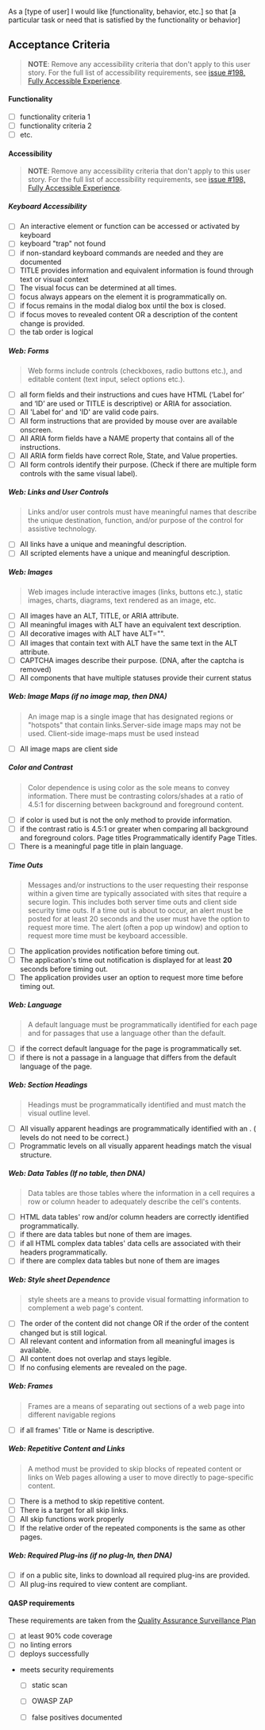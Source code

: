 As a [type of user] I would like [functionality, behavior, etc.] so that [a particular task or need that is satisfied by the functionality or behavior]

## Acceptance Criteria

> **NOTE**: Remove any accessibility criteria that don't apply to this user story.  For the full list of accessibility requirements, see [issue #198, Fully Accessible Experience](#198).

#### Functionality

- [ ] functionality criteria 1
- [ ] functionality criteria 2
- [ ] etc.

#### Accessibility

> **NOTE**: Remove any accessibility criteria that don't apply to this user story.  For the full list of accessibility requirements, see [issue #198, Fully Accessible Experience](#198).

##### Keyboard Accessibility

- [ ] An interactive element or function can be accessed or activated by keyboard
- [ ] keyboard "trap" not found
- [ ] if non-standard keyboard commands are needed and they are documented
- [ ] TITLE provides information and equivalent information is found through text or visual context
- [ ] The visual focus can be determined at all times.
- [ ] focus always appears on the element it is programmatically on.
- [ ] if focus remains in the modal dialog box until the box is closed.
- [ ] if focus moves to revealed content OR a description of the content change is provided.
- [ ] the tab order is logical

##### Web: Forms

> Web forms include controls (checkboxes, radio buttons etc.), and editable content (text input, select options etc.).

- [ ] all form fields and their instructions and cues have HTML (‘Label for’ and ‘ID’ are used or TITLE is descriptive) or ARIA for association.
- [ ] All 'Label for' and 'ID' are valid code pairs.
- [ ] All form instructions that are provided by mouse over are available onscreen.
- [ ] All ARIA form fields have a NAME property that contains all of the instructions.
- [ ] All ARIA form fields have correct Role, State, and Value properties.
- [ ] All form controls identify their purpose. (Check if there are multiple form controls with the same visual label).

##### Web: Links and User Controls

> Links and/or user controls must have meaningful names that describe the unique destination, function, and/or purpose of the control for assistive technology.

- [ ] All links have a unique and meaningful description.
- [ ] All scripted elements have a unique and meaningful description.

##### Web: Images

> Web images include interactive images (links, buttons etc.), static images, charts, diagrams, text rendered as an image, etc.

- [ ] All images have an ALT, TITLE, or ARIA attribute.
- [ ] All meaningful images with ALT have an equivalent text description.
- [ ] All decorative images with ALT have ALT="".
- [ ] All images that contain text with ALT have the same text in the ALT attribute.
- [ ] CAPTCHA images describe their purpose. (DNA, after the captcha is removed)
- [ ] All components that have multiple statuses provide their current status

##### Web: Image Maps (if no image map, then DNA)

> An image map is a single image that has designated regions or "hotspots" that contain links.Server-side image maps may not be used. Client-side image-maps must be used instead

- [ ] All image maps are client side

##### Color and Contrast

> Color dependence is using color as the sole means to convey information. There must be contrasting colors/shades at a ratio of 4.5:1 for discerning between background and foreground content.

- [ ] if color is used but is not the only method to provide information.
- [ ] if the contrast ratio is 4.5:1 or greater when comparing all background and foreground colors.
Page titles Programmatically identify Page Titles.
- [ ] There is a meaningful page title in plain language.

##### Time Outs

> Messages and/or instructions to the user requesting their response within a given time are typically associated with sites that require a secure login. This includes both server time outs and client side security time outs. If a time out is about to occur, an alert must be posted for at least 20 seconds and the user must have the option to request more time. The alert (often a pop up window) and option to request more time must be keyboard accessible.

- [ ] The application provides notification before timing out.
- [ ] The application's time out notification is displayed for at least **20** seconds before timing out.
- [ ] The application provides user an option to request more time before timing out.

##### Web: Language

> A default language must be programmatically identified for each page and for passages that use a language other than the default.

- [ ] if the correct default language for the page is programmatically set.
- [ ] if there is not a passage in a language that differs from the default language of the page.

##### Web: Section Headings

> Headings must be programmatically identified and must match the visual outline level.

- [ ] All visually apparent headings are programmatically identified with an <H>. (<H> levels do not need to be correct.)
- [ ] Programmatic <H> levels on all visually apparent headings match the visual structure.

##### Web: Data Tables (If no table, then DNA)

> Data tables are those tables where the information in a cell requires a row or column header to adequately describe the cell's contents.

- [ ] HTML data tables' row and/or column headers are correctly identified programmatically.
- [ ] if there are data tables but none of them are images.
- [ ] if all HTML complex data tables' data cells are associated with their headers programmatically.
- [ ] if there are complex data tables but none of them are images

##### Web: Style sheet Dependence

> style sheets are a means to provide visual formatting information to complement a web page's content.

- [ ] The order of the content did not change OR if the order of the content changed but is still logical.
- [ ] All relevant content and information from all meaningful images is available.
- [ ] All content does not overlap and stays legible.
- [ ] If no confusing elements are revealed on the page.

##### Web: Frames

> Frames are a means of separating out sections of a web page into different navigable regions

- [ ] if all frames' Title or Name is descriptive.

##### Web: Repetitive Content and Links

> A method must be provided to skip blocks of repeated content or links on Web pages allowing a user to move directly to page-specific content.

- [ ] There is a method to skip repetitive content.
- [ ] There is a target for all skip links.
- [ ] All skip functions work properly
- [ ] If the relative order of the repeated components is the same as other pages.

##### Web: Required Plug-ins (if no plug-In, then DNA)

- [ ] if on a public site, links to download all required plug-ins are provided.
- [ ] All plug-ins required to view content are compliant.

#### QASP requirements

These requirements are taken from the [Quality Assurance Surveillance Plan](https://github.com/18F/bpa-DOL-WHD-14-c/blob/master/solicitation_documents/QASP.md#40-performance-requirements-summary)

- [ ] at least 90% code coverage
- [ ] no linting errors
- [ ] deploys successfully
- meets security requirements
  - [ ] static scan
  - [ ] OWASP ZAP
  - [ ] false positives documented
  
